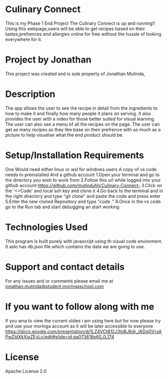 # Culinary Connect
This is my Phase 1 End Project The Culinary Connect is up and running!! Using this webpage,users will be able to get recipes based on their tastes,prefrences and allergies online for free without the hussle of looking everywhere for it.

# Project by Jonathan
This project was created and is sole property of Jonathan Mutinda,

# Description
The app allows the user to see the recipe in detail from the ingredients to how to make it and finally how many people it plans on serving. It also provides the user with a video for those better suited for visual learning. The user can also see a menu of all the recipes on the page. The user can get as many recipes as they like base on their prefrence with as much as a picture to help visualise what the end product should be.

# Setup/Installation Requirements
One Would need either linux or wsl for windows users A copy of vs code needs to preinstalled And a github account 
1.Open your terminal and go to the directory you wish to work from 
2.Follow this url while logged into your github account https://github.com/mutinduhh/Culinary-Connect-
3.Click on the '<>Code' and local ssh key and clone it
4.Go back to the terminal and in the right directory and type "git clone" and paste the code and press enter 
5.Enter the new cloned Repository and type "code ." 
6.Once in the vs code go to the Run tab and start debugging an start working

# Technologies Used
This program is built purely with javascript using th visual code enviroment. It aslo has db.json file which contains the data we are going to use.

# Support and contact details
For any issues and or comments please email me at jonathan.mutinda@student.moringaschool.com
# If you want to follow along with me 
If you wna to view the current slides i am using here but for now please try and use your moringa account as it will be later accessible to everyone 
https://docs.google.com/presentation/d/1LZ4VCt812J3loBJ6dr_lADqGVrsAPwZldXkXioZEvLc/edit#slide=id.ga073618e60_0_174
# License
Apache License 2.0
